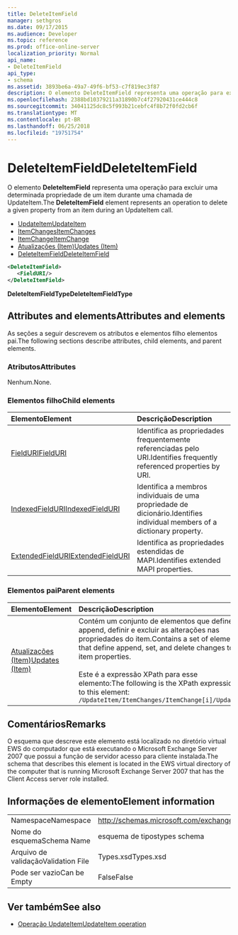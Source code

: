 ```yaml
---
title: DeleteItemField
manager: sethgros
ms.date: 09/17/2015
ms.audience: Developer
ms.topic: reference
ms.prod: office-online-server
localization_priority: Normal
api_name:
- DeleteItemField
api_type:
- schema
ms.assetid: 3893be6a-49a7-49f6-bf53-c7f819ec3f87
description: O elemento DeleteItemField representa uma operação para excluir uma determinada propriedade de um item durante uma chamada de UpdateItem.
ms.openlocfilehash: 2388bd10379211a31890b7c4f27920431ce444c8
ms.sourcegitcommit: 34041125dc8c5f993b21cebfc4f8b72f0fd2cb6f
ms.translationtype: MT
ms.contentlocale: pt-BR
ms.lasthandoff: 06/25/2018
ms.locfileid: "19751754"
---
```

# <a name="deleteitemfield"></a><span data-ttu-id="9bbcd-103">DeleteItemField</span><span class="sxs-lookup"><span data-stu-id="9bbcd-103">DeleteItemField</span></span>

<span data-ttu-id="9bbcd-104">O elemento **DeleteItemField** representa uma operação para excluir uma determinada propriedade de um item durante uma chamada de UpdateItem.</span><span class="sxs-lookup"><span data-stu-id="9bbcd-104">The **DeleteItemField** element represents an operation to delete a given property from an item during an UpdateItem call.</span></span> 
 
- [<span data-ttu-id="9bbcd-105">UpdateItem</span><span class="sxs-lookup"><span data-stu-id="9bbcd-105">UpdateItem</span></span>](updateitem.md)  
- [<span data-ttu-id="9bbcd-106">ItemChanges</span><span class="sxs-lookup"><span data-stu-id="9bbcd-106">ItemChanges</span></span>](itemchanges.md) 
- [<span data-ttu-id="9bbcd-107">ItemChange</span><span class="sxs-lookup"><span data-stu-id="9bbcd-107">ItemChange</span></span>](itemchange.md) 
- [<span data-ttu-id="9bbcd-108">Atualizações (Item)</span><span class="sxs-lookup"><span data-stu-id="9bbcd-108">Updates (Item)</span></span>](updates-item.md) 
- [<span data-ttu-id="9bbcd-109">DeleteItemField</span><span class="sxs-lookup"><span data-stu-id="9bbcd-109">DeleteItemField</span></span>](deleteitemfield.md)
  
```xml
<DeleteItemField>
   <FieldURI/>
</DeleteItemField>
```

 <span data-ttu-id="9bbcd-110">**DeleteItemFieldType**</span><span class="sxs-lookup"><span data-stu-id="9bbcd-110">**DeleteItemFieldType**</span></span>
## <a name="attributes-and-elements"></a><span data-ttu-id="9bbcd-111">Attributes and elements</span><span class="sxs-lookup"><span data-stu-id="9bbcd-111">Attributes and elements</span></span>

<span data-ttu-id="9bbcd-112">As seções a seguir descrevem os atributos e elementos filho elementos pai.</span><span class="sxs-lookup"><span data-stu-id="9bbcd-112">The following sections describe attributes, child elements, and parent elements.</span></span>
  
### <a name="attributes"></a><span data-ttu-id="9bbcd-113">Atributos</span><span class="sxs-lookup"><span data-stu-id="9bbcd-113">Attributes</span></span>

<span data-ttu-id="9bbcd-114">Nenhum.</span><span class="sxs-lookup"><span data-stu-id="9bbcd-114">None.</span></span>
  
### <a name="child-elements"></a><span data-ttu-id="9bbcd-115">Elementos filho</span><span class="sxs-lookup"><span data-stu-id="9bbcd-115">Child elements</span></span>

|<span data-ttu-id="9bbcd-116">**Elemento**</span><span class="sxs-lookup"><span data-stu-id="9bbcd-116">**Element**</span></span>|<span data-ttu-id="9bbcd-117">**Descrição**</span><span class="sxs-lookup"><span data-stu-id="9bbcd-117">**Description**</span></span>|
|:-----|:-----|
|[<span data-ttu-id="9bbcd-118">FieldURI</span><span class="sxs-lookup"><span data-stu-id="9bbcd-118">FieldURI</span></span>](fielduri.md) <br/> |<span data-ttu-id="9bbcd-119">Identifica as propriedades frequentemente referenciadas pelo URI.</span><span class="sxs-lookup"><span data-stu-id="9bbcd-119">Identifies frequently referenced properties by URI.</span></span>  <br/> |
|[<span data-ttu-id="9bbcd-120">IndexedFieldURI</span><span class="sxs-lookup"><span data-stu-id="9bbcd-120">IndexedFieldURI</span></span>](indexedfielduri.md) <br/> |<span data-ttu-id="9bbcd-121">Identifica a membros individuais de uma propriedade de dicionário.</span><span class="sxs-lookup"><span data-stu-id="9bbcd-121">Identifies individual members of a dictionary property.</span></span>  <br/> |
|[<span data-ttu-id="9bbcd-122">ExtendedFieldURI</span><span class="sxs-lookup"><span data-stu-id="9bbcd-122">ExtendedFieldURI</span></span>](extendedfielduri.md) <br/> |<span data-ttu-id="9bbcd-123">Identifica as propriedades estendidas de MAPI.</span><span class="sxs-lookup"><span data-stu-id="9bbcd-123">Identifies extended MAPI properties.</span></span>  <br/> |
   
### <a name="parent-elements"></a><span data-ttu-id="9bbcd-124">Elementos pai</span><span class="sxs-lookup"><span data-stu-id="9bbcd-124">Parent elements</span></span>

|<span data-ttu-id="9bbcd-125">**Elemento**</span><span class="sxs-lookup"><span data-stu-id="9bbcd-125">**Element**</span></span>|<span data-ttu-id="9bbcd-126">**Descrição**</span><span class="sxs-lookup"><span data-stu-id="9bbcd-126">**Description**</span></span>|
|:-----|:-----|
|[<span data-ttu-id="9bbcd-127">Atualizações (Item)</span><span class="sxs-lookup"><span data-stu-id="9bbcd-127">Updates (Item)</span></span>](updates-item.md) <br/> |<span data-ttu-id="9bbcd-128">Contém um conjunto de elementos que definem append, definir e excluir as alterações nas propriedades do item.</span><span class="sxs-lookup"><span data-stu-id="9bbcd-128">Contains a set of elements that define append, set, and delete changes to item properties.</span></span>  <br/><br/><span data-ttu-id="9bbcd-129">Este é a expressão XPath para esse elemento:</span><span class="sxs-lookup"><span data-stu-id="9bbcd-129">The following is the XPath expression to this element:</span></span><br/>`/UpdateItem/ItemChanges/ItemChange[i]/Updates` <br/> |
   
## <a name="remarks"></a><span data-ttu-id="9bbcd-130">Comentários</span><span class="sxs-lookup"><span data-stu-id="9bbcd-130">Remarks</span></span>

<span data-ttu-id="9bbcd-131">O esquema que descreve este elemento está localizado no diretório virtual EWS do computador que está executando o Microsoft Exchange Server 2007 que possui a função de servidor acesso para cliente instalada.</span><span class="sxs-lookup"><span data-stu-id="9bbcd-131">The schema that describes this element is located in the EWS virtual directory of the computer that is running Microsoft Exchange Server 2007 that has the Client Access server role installed.</span></span>
  
## <a name="element-information"></a><span data-ttu-id="9bbcd-132">Informações de elemento</span><span class="sxs-lookup"><span data-stu-id="9bbcd-132">Element information</span></span>

|||
|:-----|:-----|
|<span data-ttu-id="9bbcd-133">Namespace</span><span class="sxs-lookup"><span data-stu-id="9bbcd-133">Namespace</span></span>  <br/> |http://schemas.microsoft.com/exchange/services/2006/types  <br/> |
|<span data-ttu-id="9bbcd-134">Nome do esquema</span><span class="sxs-lookup"><span data-stu-id="9bbcd-134">Schema Name</span></span>  <br/> |<span data-ttu-id="9bbcd-135">esquema de tipos</span><span class="sxs-lookup"><span data-stu-id="9bbcd-135">types schema</span></span>  <br/> |
|<span data-ttu-id="9bbcd-136">Arquivo de validação</span><span class="sxs-lookup"><span data-stu-id="9bbcd-136">Validation File</span></span>  <br/> |<span data-ttu-id="9bbcd-137">Types.xsd</span><span class="sxs-lookup"><span data-stu-id="9bbcd-137">Types.xsd</span></span>  <br/> |
|<span data-ttu-id="9bbcd-138">Pode ser vazio</span><span class="sxs-lookup"><span data-stu-id="9bbcd-138">Can be Empty</span></span>  <br/> |<span data-ttu-id="9bbcd-139">False</span><span class="sxs-lookup"><span data-stu-id="9bbcd-139">False</span></span>  <br/> |
   
## <a name="see-also"></a><span data-ttu-id="9bbcd-140">Ver também</span><span class="sxs-lookup"><span data-stu-id="9bbcd-140">See also</span></span>

- [<span data-ttu-id="9bbcd-141">Operação UpdateItem</span><span class="sxs-lookup"><span data-stu-id="9bbcd-141">UpdateItem operation</span></span>](updateitem-operation.md)

